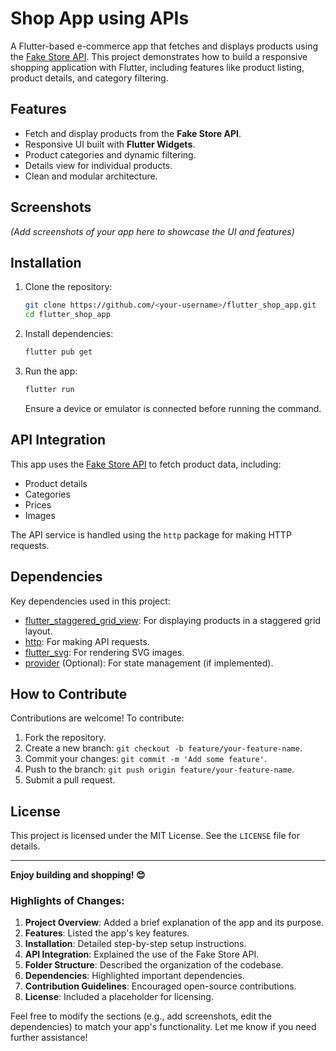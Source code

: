 # Shop App using APIs

A Flutter-based e-commerce app that fetches and displays products using the [Fake Store API](https://fakestoreapi.com). This project demonstrates how to build a responsive shopping application with Flutter, including features like product listing, product details, and category filtering.

## Features

- Fetch and display products from the **Fake Store API**.
- Responsive UI built with **Flutter Widgets**.
- Product categories and dynamic filtering.
- Details view for individual products.
- Clean and modular architecture.

## Screenshots

_(Add screenshots of your app here to showcase the UI and features)_

## Installation

1. Clone the repository:

   ```bash
   git clone https://github.com/<your-username>/flutter_shop_app.git
   cd flutter_shop_app
   ```

2. Install dependencies:

   ```bash
   flutter pub get
   ```

3. Run the app:

   ```bash
   flutter run
   ```

   Ensure a device or emulator is connected before running the command.

## API Integration

This app uses the [Fake Store API](https://fakestoreapi.com) to fetch product data, including:

- Product details
- Categories
- Prices
- Images

The API service is handled using the `http` package for making HTTP requests.

## Dependencies

Key dependencies used in this project:

- [flutter_staggered_grid_view](https://pub.dev/packages/flutter_staggered_grid_view): For displaying products in a staggered grid layout.
- [http](https://pub.dev/packages/http): For making API requests.
- [flutter_svg](https://pub.dev/packages/flutter_svg): For rendering SVG images.
- [provider](https://pub.dev/packages/provider) (Optional): For state management (if implemented).

## How to Contribute

Contributions are welcome! To contribute:

1. Fork the repository.
2. Create a new branch: `git checkout -b feature/your-feature-name`.
3. Commit your changes: `git commit -m 'Add some feature'`.
4. Push to the branch: `git push origin feature/your-feature-name`.
5. Submit a pull request.

## License

This project is licensed under the MIT License. See the `LICENSE` file for details.

---

**Enjoy building and shopping! 😊**

### Highlights of Changes:

1. **Project Overview**: Added a brief explanation of the app and its purpose.
2. **Features**: Listed the app's key features.
3. **Installation**: Detailed step-by-step setup instructions.
4. **API Integration**: Explained the use of the Fake Store API.
5. **Folder Structure**: Described the organization of the codebase.
6. **Dependencies**: Highlighted important dependencies.
7. **Contribution Guidelines**: Encouraged open-source contributions.
8. **License**: Included a placeholder for licensing.

Feel free to modify the sections (e.g., add screenshots, edit the dependencies) to match your app's functionality. Let me know if you need further assistance!
